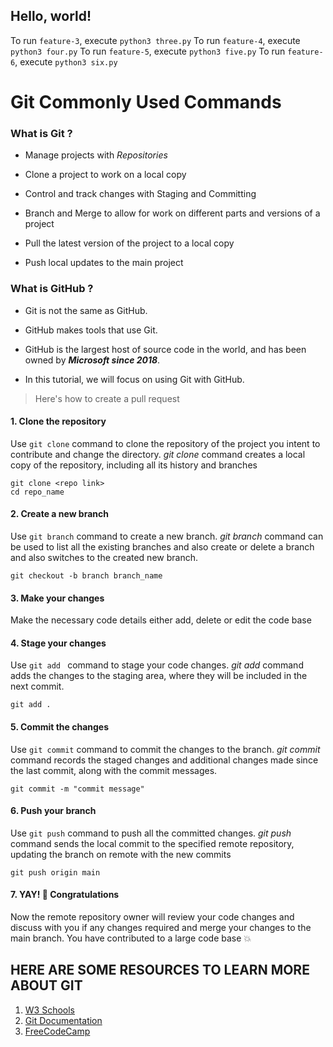 ## Hello, world!

To run `feature-3`, execute `python3 three.py`
To run `feature-4`, execute `python3 four.py`
To run `feature-5`, execute `python3 five.py`
To run `feature-6`, execute `python3 six.py`




# Git Commonly Used Commands 

### What is **Git** ?

+ Manage projects with *Repositories*
* Clone a project to work on a local copy
- Control and track changes with Staging and Committing
+ Branch and Merge to allow for work on different parts and versions of a project
* Pull the latest version of the project to a local copy
- Push local updates to the main project

### What is **GitHub** ?

- Git is not the same as GitHub.
+ GitHub makes tools that use Git.
* GitHub is the largest host of source code in the world, and has been owned by ***Microsoft since 2018***.
- In this tutorial, we will focus on using Git with GitHub.

> Here's how to create a pull request

#### 1. Clone the repository
 Use `git clone` command to clone the repository of the project you intent to contribute and change the directory. *git clone* command creates a local copy of the repository, including all its history and branches

 ```
 git clone <repo link>
 cd repo_name

 ```

#### 2. Create a new branch
 Use `git branch` command to create a new branch. *git branch* command can be used to list all the existing branches and also create or delete a branch and also switches to the created new branch.

 ```
 git checkout -b branch branch_name 

 ```

#### 3. Make your changes
 Make the necessary code details either add, delete or edit the code base

#### 4. Stage your changes
 Use `git add ` command to stage your code changes. *git add* command adds the changes to the staging area, where they will be included in the next commit.

 ```
 git add .

 ``` 

#### 5. Commit the changes
 Use `git commit` command to commit the changes to the branch. *git commit* command records the staged changes and additional changes made since the last commit, along with the commit messages.

 ```
 git commit -m "commit message"

 ```

#### 6. Push your branch
 Use `git push` command to push all the committed changes. *git push* command sends the local commit to the specified remote repository, updating the branch on remote with the new commits

 ```
 git push origin main

 ``` 

#### 7. YAY! :ghost: Congratulations 
 Now the remote repository owner will review your code changes and discuss with you if any changes required and merge your changes to the main branch. You have contributed to a large code base :boom:


## HERE ARE SOME RESOURCES TO LEARN MORE ABOUT GIT

1. [W3 Schools](https://www.w3schools.com/git/git_intro.asp?remote=github)
2. [Git Documentation](https://git-scm.com/doc)
3. [FreeCodeCamp](https://www.youtube.com/watch?v=RGOj5yH7evk)